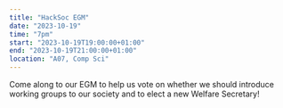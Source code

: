```yaml
---
title: "HackSoc EGM"
date: "2023-10-19"
time: "7pm"
start: "2023-10-19T19:00:00+01:00"
end: "2023-10-19T21:00:00+01:00"
location: "A07, Comp Sci"
---
```


Come along to our EGM to help us vote on whether we should introduce working groups to our society and to elect a new Welfare Secretary!


